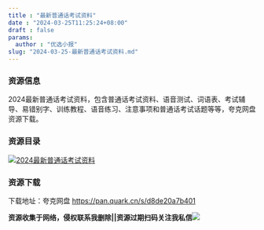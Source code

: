 ```yaml
---
title : "最新普通话考试资料"
date : "2024-03-25T11:25:24+08:00"
draft : false
params:
  author : "优选小报"
slug: "2024-03-25-最新普通话考试资料.md"
---
```


### 资源信息

2024最新普通话考试资料，包含普通话考试资料、语音测试、词语表、考试辅导、易错别字、训练教程、语音练习、注意事项和普通话考试话题等等，夸克网盘资源下载。

### 资源目录

[![2024最新普通话考试资料](//img7-1.zhekoulieshou.com/mmbiz_jpg/iaHBVewvSIbAjcr9g6TlCXSfiaDqkbzuEzdwBrD5Xic2MSnmJBCFRwrkoPOF2l36iaJhSVb7ZxnsXGlHic98PF29vqA/0)](//img7-1.zhekoulieshou.com/mmbiz_jpg/iaHBVewvSIbAjcr9g6TlCXSfiaDqkbzuEzdwBrD5Xic2MSnmJBCFRwrkoPOF2l36iaJhSVb7ZxnsXGlHic98PF29vqA/0)

### 资源下载

下载地址：夸克网盘 https://pan.quark.cn/s/d8de20a7b401

**资源收集于网络，侵权联系我删除||资源过期扫码关注我私信**![](//img7-1.zhekoulieshou.com/mmbiz_jpg/iaHBVewvSIbAjcr9g6TlCXSfiaDqkbzuEzp207hVzPqT4YGQOAazQ1KNHCeACbia5Lzq4Ckwibe48iar1q7lgVP1o3w/640?wx_fmt=jpeg&from=appmsg)


